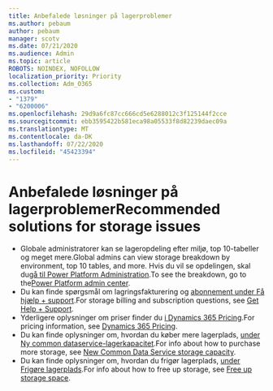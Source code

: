 ```yaml
---
title: Anbefalede løsninger på lagerproblemer
ms.author: pebaum
author: pebaum
manager: scotv
ms.date: 07/21/2020
ms.audience: Admin
ms.topic: article
ROBOTS: NOINDEX, NOFOLLOW
localization_priority: Priority
ms.collection: Adm_O365
ms.custom:
- "1379"
- "6200006"
ms.openlocfilehash: 29d9a6fc87cc666cd5e6288012c3f125144f2cce
ms.sourcegitcommit: ebb3595422b581eca98a05533f8d82239daec09a
ms.translationtype: MT
ms.contentlocale: da-DK
ms.lasthandoff: 07/22/2020
ms.locfileid: "45423394"
---
```

# <a name="recommended-solutions-for-storage-issues"></a><span data-ttu-id="c4bad-102">Anbefalede løsninger på lagerproblemer</span><span class="sxs-lookup"><span data-stu-id="c4bad-102">Recommended solutions for storage issues</span></span>

- <span data-ttu-id="c4bad-103">Globale administratorer kan se lageropdeling efter miljø, top 10-tabeller og meget mere.</span><span class="sxs-lookup"><span data-stu-id="c4bad-103">Global admins can view storage breakdown by environment, top 10 tables, and more.</span></span> <span data-ttu-id="c4bad-104">Hvis du vil se opdelingen, skal du[gå til Power Platform Administration](https://admin.powerplatform.microsoft.com/analytics/d365ce).</span><span class="sxs-lookup"><span data-stu-id="c4bad-104">To see the breakdown, go to the[Power Platform admin center](https://admin.powerplatform.microsoft.com/analytics/d365ce).</span></span> 
- <span data-ttu-id="c4bad-105">Du kan finde spørgsmål om lagringsfakturering og [abonnement under Få hjælp + support](https://docs.microsoft.com/dynamics365/customer-engagement/admin/contact-information-microsoft-dynamics-365-online-billing-support).</span><span class="sxs-lookup"><span data-stu-id="c4bad-105">For storage billing and subscription questions, see [Get Help + Support](https://docs.microsoft.com/dynamics365/customer-engagement/admin/contact-information-microsoft-dynamics-365-online-billing-support).</span></span>
- <span data-ttu-id="c4bad-106">Yderligere oplysninger om priser finder du [i Dynamics 365 Pricing](https://dynamics.microsoft.com/pricing/).</span><span class="sxs-lookup"><span data-stu-id="c4bad-106">For pricing information, see [Dynamics 365 Pricing](https://dynamics.microsoft.com/pricing/).</span></span>
- <span data-ttu-id="c4bad-107">Du kan finde oplysninger om, hvordan du køber mere lagerplads, [under Ny common dataservice-lagerkapacitet](https://go.microsoft.com/fwlink/p/?linkid=2010782).</span><span class="sxs-lookup"><span data-stu-id="c4bad-107">For info about how to purchase more storage, see [New Common Data Service storage capacity](https://go.microsoft.com/fwlink/p/?linkid=2010782).</span></span>
- <span data-ttu-id="c4bad-108">Du kan finde oplysninger om, hvordan du frigør lagerplads, [under Frigøre lagerplads](https://go.microsoft.com/fwlink/p/?linkid=2011105).</span><span class="sxs-lookup"><span data-stu-id="c4bad-108">For info about how to free up storage, see [Free up storage space](https://go.microsoft.com/fwlink/p/?linkid=2011105).</span></span>